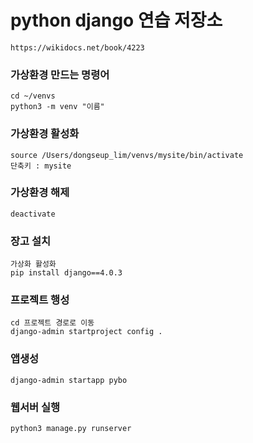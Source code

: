 # python django 연습 저장소

    https://wikidocs.net/book/4223



### 가상환경 만드는 명령어
    cd ~/venvs
    python3 -m venv "이름"

### 가상환경 활성화
    source /Users/dongseup_lim/venvs/mysite/bin/activate
    단축키 : mysite

### 가상환경 해제
    deactivate

### 장고 설치
    가상화 활성화
    pip install django==4.0.3

### 프로젝트 행성
    cd 프로젝트 경로로 이동
    django-admin startproject config .

### 앱생성
    django-admin startapp pybo

### 웹서버 실행
    python3 manage.py runserver